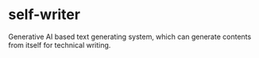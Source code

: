 # self-writer
Generative AI based text generating system, which can generate  contents from itself  for technical writing.
